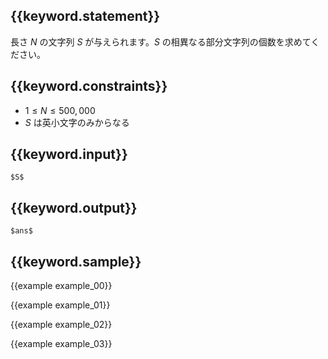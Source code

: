 ## {{keyword.statement}}
長さ $N$ の文字列 $S$ が与えられます。$S$ の相異なる部分文字列の個数を求めてください。

## {{keyword.constraints}}

- $1 \leq N \leq 500,000$
- $S$ は英小文字のみからなる

## {{keyword.input}}

~~~
$S$
~~~

## {{keyword.output}}

~~~
$ans$
~~~

## {{keyword.sample}}

{{example example_00}}

{{example example_01}}

{{example example_02}}

{{example example_03}}
